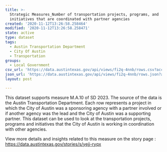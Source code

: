 ```yaml
---
title: >-
  Strategic Measures_Number of transportation projects, programs, and
  initiatives that are coordinated with partner agencies
created: '2020-11-12T13:26:58.258464'
modified: '2020-11-12T13:26:58.258471'
state: active
type: dataset
tags:
  - Austin Transportation Department
  - City Of Austin
  - Transportation
groups:
  - Local Government
csv_url: 'https://data.austintexas.gov/api/views/fi2q-4nnb/rows.csv?accessType=DOWNLOAD'
json_url: 'https://data.austintexas.gov/api/views/fi2q-4nnb/rows.json?accessType=DOWNLOAD'
layout: post

---
```

This dataset supports measure M.A.10 of SD 2023. The source of the data is the Austin Transportation Department. Each row represents a project in which the City of Austin was a sponsoring agency with a partner involved or if another agency was the lead and the City of Austin was a supporting partner. This dataset can be used to look at the transportation projects, programs and initiatives that the City of Austin is working in coordination with other agencies. 

View more details and insights related to this measure on the story page : https://data.austintexas.gov/stories/s/yejj-ryqx
